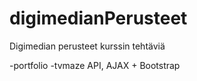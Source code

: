 # digimedianPerusteet
Digimedian perusteet kurssin tehtäviä

-portfolio
-tvmaze API, AJAX + Bootstrap
